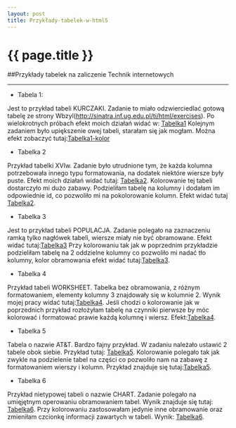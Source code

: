 ```yaml
---
layout: post
title: Przykłady-tabelek-w-html5
---
```


# {{ page.title }}

##Przykłady tabelek na zaliczenie Technik internetowych

********************************************************************************************************************

* Tabela 1: 

Jest to przykład tabeli KURCZAKI. Zadanie to miało odzwierciedlać gotową tabelę ze strony 
Wbzyl(http://sinatra.inf.ug.edu.pl/ti/html/exercises). Po wielokrotnych próbach efekt moich działań widać w:
[Tabelka1](http://sigma.inf.ug.edu.pl/~amieszczanek/blog/gallery/tabelki/tabelki-1.html)
Kolejnym zadaniem było upiększenie owej tabeli, starałam się jak mogłam. Można efekt zobaczyć 
tutaj:[Tabelka1-kolor](http://sigma.inf.ug.edu.pl/~amieszczanek/blog/gallery/tabelki/tabelki-1.-color.html) 

* Tabelka 2

Przykład tabelki XVIw. Zadanie było utrudnione tym, że każda kolumna potrzebowała innego typu formatowania, na dodatek
niektóre wiersze były puste. Efekt moich działań widać tutaj:
[Tabelka2](http://sigma.inf.ug.edu.pl/~amieszczanek/blog/gallery/tabelki/tabelki-2.html). Kolorowanie tej tabeli dostarczyło mi dużo
zabawy. Podzieliłam tabelę na kolumny i dodałam im odpowiednie id, co pozwoliło mi na pokolorowanie kolumn. Efekt widać tutaj
[Tabelka2](http://sigma.inf.ug.edu.pl/~amieszczanek/blog/gallery/tabelki/tabelki-2-color.html).

* Tabelka 3

Jest to przykład tabeli POPULACJA. Zadanie polegało na zaznaczeniu ramką tylko nagłówek tabeli, wiersze miały nie być obramowane.
Efekt widać tutaj:[Tabelka3](http://sigma.inf.ug.edu.pl/~amieszczanek/blog/gallery/tabelki/tabelki-3.html)
Przy kolorowaniu tak jak w poprzednim przykładzie podzieliłam tabelę na 2 oddzielne kolumny co pozwoliło mi nadać tło kolumny,
kolor obramowania efekt widać tutaj:[Tabelka3](http://sigma.inf.ug.edu.pl/~amieszczanek/blog/gallery/tabelki/tabelki-3-color.html).

* Tabelka  4

Przykład tabeli WORKSHEET. Tabelka bez obramowania, z różnym formatowaniem, elementy kolumny 3 znajdowały się w kolumnie 2.
Wynik mojej pracy widać tutaj:[Tabelka4](http://sigma.inf.ug.edu.pl/~amieszczanek/blog/gallery/tabelki/tabelki-5.html).
Jeśli chodzi o kolorowanie jak w poprzednich przykład rozłożyłam tabelę na czynniki pierwsze by móc kolorować i formatować prawie każdą 
kolumnę i wiersz. Efekt:[Tabelka4](http://sigma.inf.ug.edu.pl/~amieszczanek/blog/gallery/tabelki/tabelki-5-color.html).

* Tabelka 5

Tabela o nazwie AT&T. Bardzo fajny przykład. W zadaniu należało ustawić 2 tabele obok siebie. Przykład tutaj:
[Tabelka5](http://sigma.inf.ug.edu.pl/~amieszczanek/blog/gallery/tabelki/tabelki-4.html).
Kolorowanie polegało tak jak zwykle na podzielenie tabel na części co pozwoliło nam na zabawę z formatowaniem wierszy i kolumn.
Przykład znajduje się tutaj:[Tabelka5](http://sigma.inf.ug.edu.pl/~amieszczanek/blog/gallery/tabelki/tabelki-4-color.html).

* Tabelka 6

Przykład nietypowej tabeli o nazwie CHART. Zadanie polegało na umięjętnym operowaniu obramowaniem tabel. Wynik znajduje się tutaj:
[Tabelka6](http://sigma.inf.ug.edu.pl/~amieszczanek/blog/gallery/tabelki/tabelki-6.html). Przy kolorowaniu zastosowałam jedynie inne
obramowanie oraz zmieniłam czcionkę informacji zawartych w tabeli. Wynik: 
[Tabelka6](http://sigma.inf.ug.edu.pl/~amieszczanek/blog/gallery/tabelki/tabelki-6-color.html).




